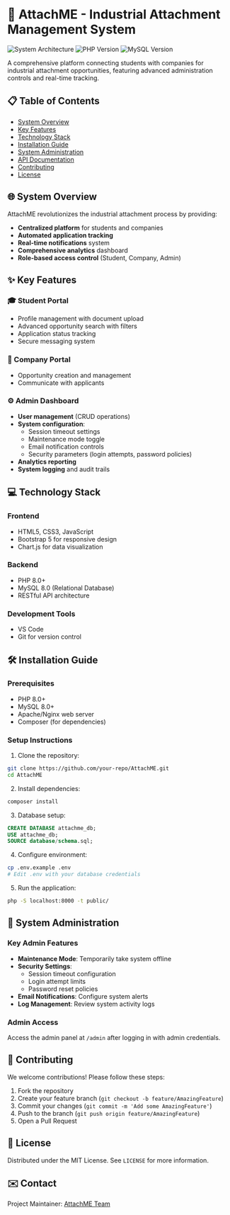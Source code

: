 # 🚀 AttachME - Industrial Attachment Management System

![System Architecture](https://img.shields.io/badge/Architecture-MVC-blue)
![PHP Version](https://img.shields.io/badge/PHP-8.0+-purple)
![MySQL Version](https://img.shields.io/badge/MySQL-8.0+-orange)

A comprehensive platform connecting students with companies for industrial attachment opportunities, featuring advanced administration controls and real-time tracking.

## 📋 Table of Contents
- [System Overview](#-system-overview)
- [Key Features](#-key-features)
- [Technology Stack](#-technology-stack)
- [Installation Guide](#-installation-guide)
- [System Administration](#-system-administration)
- [API Documentation](#-api-documentation)
- [Contributing](#-contributing)
- [License](#-license)

## 🌐 System Overview

AttachME revolutionizes the industrial attachment process by providing:
- **Centralized platform** for students and companies
- **Automated application tracking**
- **Real-time notifications** system
- **Comprehensive analytics** dashboard
- **Role-based access control** (Student, Company, Admin)

## ✨ Key Features

### 🎓 Student Portal
- Profile management with document upload
- Advanced opportunity search with filters
- Application status tracking
- Secure messaging system

### 🏢 Company Portal
- Opportunity creation and management
- Communicate with applicants

### ⚙️ Admin Dashboard
- **User management** (CRUD operations)
- **System configuration**:
  - Session timeout settings
  - Maintenance mode toggle
  - Email notification controls
  - Security parameters (login attempts, password policies)
- **Analytics reporting**
- **System logging** and audit trails

## 💻 Technology Stack

### Frontend
- HTML5, CSS3, JavaScript
- Bootstrap 5 for responsive design
- Chart.js for data visualization

### Backend
- PHP 8.0+
- MySQL 8.0 (Relational Database)
- RESTful API architecture

### Development Tools
- VS Code
- Git for version control

## 🛠️ Installation Guide

### Prerequisites
- PHP 8.0+
- MySQL 8.0+
- Apache/Nginx web server
- Composer (for dependencies)

### Setup Instructions
1. Clone the repository:
```bash
git clone https://github.com/your-repo/AttachME.git
cd AttachME
```

2. Install dependencies:
```bash
composer install
```

3. Database setup:
```sql
CREATE DATABASE attachme_db;
USE attachme_db;
SOURCE database/schema.sql;
```

4. Configure environment:
```bash
cp .env.example .env
# Edit .env with your database credentials
```

5. Run the application:
```bash
php -S localhost:8000 -t public/
```

## 🔐 System Administration

### Key Admin Features
- **Maintenance Mode**: Temporarily take system offline
- **Security Settings**:
  - Session timeout configuration
  - Login attempt limits
  - Password reset policies
- **Email Notifications**: Configure system alerts
- **Log Management**: Review system activity logs

### Admin Access
Access the admin panel at `/admin` after logging in with admin credentials.


## 🤝 Contributing

We welcome contributions! Please follow these steps:
1. Fork the repository
2. Create your feature branch (`git checkout -b feature/AmazingFeature`)
3. Commit your changes (`git commit -m 'Add some AmazingFeature'`)
4. Push to the branch (`git push origin feature/AmazingFeature`)
5. Open a Pull Request

## 📜 License

Distributed under the MIT License. See `LICENSE` for more information.

## ✉️ Contact

Project Maintainer: [AttachME Team](mailto:admin@attachme.example.com)
